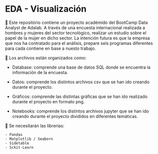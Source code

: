 # EDA - Visualización

🔑 Este repositório contiene un proyecto académido del BootCamp Data Analyst de Adalab. A través de una encuesta internacional realizada a hombres y mujeres del sector tecnológico, realizar un estudio sobre el papel de la mujer en dicho sector. La intención futura es que la empresa que nos ha contratado para el análisis, prepare seis programas diferentes para cada contiene en base a nuesto trabajo.

📍 Los archivos están organizados como:

- Database: comprende una base de datos SQL donde se encuentra la información de la encuesta.

- Datos: comprende los distintos archivos csv que se han ido creando durante el proyecto.

- Gráficos: comprende las distintas gráficas que se han ido realizado durante el proyecto en formato png.

- Notebooks: comprende los distintos archivos jupyter que se han ido creando durante el proyecto divididos en diferentes temáticas.

📍 Se necesitarán las librerias:
```
- Pandas
- Matplotlib / Seaborn
- Sidetable
- Sckit-Learn
```
